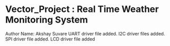 # Vector_Project : Real Time Weather Monitoring System
Author Name: Akshay Suvare
UART driver file added.
I2C driver files added.
SPI driver file added.
LCD driver file added
